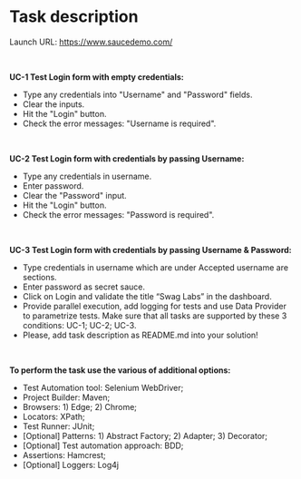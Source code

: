 # Task description
Launch URL: https://www.saucedemo.com/

<br>

**UC-1 Test Login form with empty credentials:**

<ul>
    <li>Type any credentials into "Username" and "Password" fields.</li>
    <li>Clear the inputs.</li>
    <li>Hit the "Login" button.</li>
    <li>Check the error messages: "Username is required".</li>
</ul>

<br>

**UC-2 Test Login form with credentials by passing Username:**
<ul>
    <li>Type any credentials in username.</li>
    <li>Enter password.</li>
    <li>Clear the "Password" input.</li>
    <li>Hit the "Login" button.</li>
    <li>Check the error messages: "Password is required".</li>
</ul>

<br>

**UC-3 Test Login form with credentials by passing Username & Password:**
<ul>
    <li>Type credentials in username which are under Accepted username are sections.</li>
    <li>Enter password as secret sauce.</li>
    <li>Click on Login and validate the title “Swag Labs” in the dashboard.</li>
    <li>Provide parallel execution, add logging for tests and use Data Provider to parametrize tests. Make sure that all tasks are supported by these 3 conditions: UC-1; UC-2; UC-3.</li>
    <li>Please, add task description as README.md into your solution!</li>
</ul>

<br>

**To perform the task use the various of additional options:**
<ul>
    <li>Test Automation tool: Selenium WebDriver;</li>
    <li>Project Builder: Maven;</li>
    <li>Browsers: 1) Edge; 2) Chrome;</li>
    <li>Locators: XPath;</li>
    <li>Test Runner: JUnit;</li>
    <li>[Optional] Patterns: 1) Abstract Factory; 2) Adapter; 3) Decorator;</li>
    <li>[Optional] Test automation approach: BDD;</li>
    <li>Assertions: Hamcrest;</li>
    <li>[Optional] Loggers: Log4j</li>
</ul>